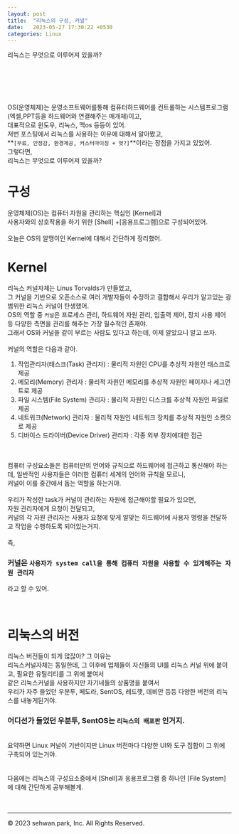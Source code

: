 ```yaml
---
layout: post
title:  "리눅스의 구성, 커널"
date:   2023-05-27 17:30:22 +0530
categories: Linux
---
```

리눅스는 무엇으로 이루어져 있을까?<br>
# 　

OS(운영체제)는 운영소프트웨어를통해 컴퓨터하드웨어를 컨트롤하는 시스템프로그램(엑셀,PPT등을 하드웨어와 연결해주는 매개체)이고,<br>
대표적으로 윈도우, 리눅스, 맥os 등등이 있어.<br>
저번 포스팅에서 리눅스를 사용하는 이유에 대해서 알아봤고,<br>
**`[무료, 안정감, 환경제공, 커스터마이징 + 멋?]`**이라는 장점을 가지고 있었어.<br>
그렇다면,<br>
리눅스는 무엇으로 이루어져 있을까?<br>

# 구성
운영체제(OS)는 컴퓨터 자원을 관리하는 핵심인 [Kernel]과 <br>
사용자와의 상호작용을 하기 위한 [Shell] +[응용프로그램]으로 구성되어있어.<br>
<br>
오늘은 OS의 알맹이인 Kernel에 대해서 간단하게 정리했어.<br>

# Kernel
리눅스 커널자체는 Linus Torvalds가 만들었고, <br>
그 커널을 기반으로 오픈소스로 여러 개발자들이 수정하고 결합해서 우리가 알고있는 광범위한 리눅스 커널이 탄생했어.<br>
OS의 역할 중 `커널`은 프로세스 관리, 하드웨어 자원 관리, 입출력 제어, 장치 사용 제어 등 다양한 측면을 관리를 해주는 가장 필수적인 존재야.<br>
그래서 OS와 커널을 같이 부르는 사람도 있다고 하는데, 이제 알았으니 알고 쓰자.<br>
<br>
커널의 역할은 다음과 같아.<br>

1. 작업관리자(태스크(Task) 관리자)
  : 물리적 자원인 CPU를 추상적 자원인 태스크로 제공 
2. 메모리(Memory) 관리자 
  : 물리적 자원인 메모리를 추상적 자원인 페이지나 세그먼트로 제공
3. 파일 시스템(File System) 관리자 
  : 물리적 자원인 디스크를 추상적 자원인 파일로 제공
4. 네트워크(Network) 관리자
 : 물리적 자원인 네트워크 장치를 추상적 자원인 소켓으로 제공
5. 디바이스 드라이버(Device Driver) 관리자
 : 각종 외부 장치에대한 접근 
<br>

<br>
컴퓨터 구성요소들은 컴퓨터만의 언어와 규칙으로 하드웨어에 접근하고 통신해야 하는데, 일반적인 사용자들은 이러한 컴퓨터 세계의 언어와 규칙을 모르니,<br>
커널이 이를 중간에서 돕는 역할을 하는거야.<br>
<br>
우리가 작성한 task가 커널이 관리하는 자원에 접근해야할 필요가 있으면,<br>
자원 관리자에게 요청이 전달되고, <br>
커널의 각 자원 관리자는 사용자 요청에 맞게 알맞는 하드웨어에 사용자 명령을 전달하고 작업을 수행하도록 되어있는거지.<br>
<br>
즉,<br>

###  커널은 `사용자가 system call을 통해 컴퓨터 자원을 사용할 수 있게해주는 자원 관리자` <br>
라고 할 수 있어. <br>
<br>
<br>

# 리눅스의 버전

리눅스 버전들이 되게 많잖아? 그 이유는<br>
리눅스커널자체는 동일한데, 그 이후에 업체들이 자신들의 UI를 리눅스 커널 위에 붙이고, 필요한 유틸리티를 그 위에 붙여서 <br>
같은 리눅스커널을 사용하지만 자기네들의 상품명을 붙여서 <br>
우리가 자주 들었던 우분투, 페도라, SentOS, 레드햇, 데비안 등등 다양한 버전의 리눅스를 내놓게된거야. <br>
### 어디선가 들었던 우분투, SentOS는 `리눅스의 배포판` 인거지.<br>
<br>
요약하면 Linux 커널이 기반이지만 Linux 버전마다 다양한 UI와 도구 집합이 그 위에 구축되어 있는거야.<br>
<br>
<br>
다음에는 리눅스의 구성요소중에서 [Shell]과 응용프로그램 중 하나인 [File System]에 대해 간단하게 공부해볼게.<br>
<br>
<br>

- - -
© 2023 sehwan.park, Inc. All Rights Reserved.




[jekyll-docs]: https://jekyllrb.com/docs/home
[jekyll-gh]:   https://github.com/jekyll/jekyll
[jekyll-talk]: https://talk.jekyllrb.com/
